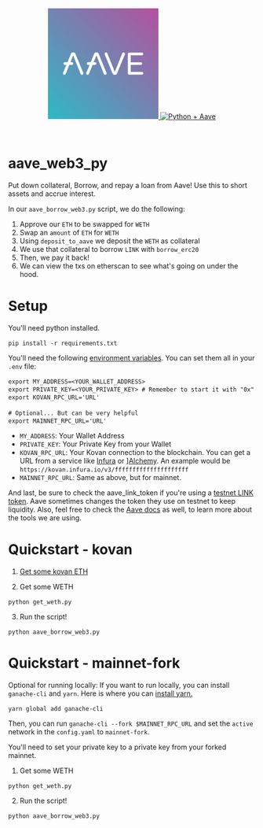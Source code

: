 <br/>
<p align="center">
<a href="https://chain.link" target="_blank">
<img src="https://raw.githubusercontent.com/PatrickAlphaC/aave_web3_py/main/img/aave.png" width="225" alt="Python + Aave">
<img src="https://raw.githubusercontent.com/PatrickAlphaC/nft-aave_web3_py/main/img/python.png" width="225" alt="Python + Aave">
</a>
</p>
<br/>

# aave_web3_py

Put down collateral, Borrow, and repay a loan from Aave! Use this to short assets and accrue interest. 

In our `aave_borrow_web3.py` script, we do the following:

1. Approve our `ETH` to be swapped for `WETH`
2. Swap an `amount` of `ETH` for `WETH`
3. Using `deposit_to_aave` we deposit the `WETH` as collateral
4. We use that collateral to borrow `LINK` with `borrow_erc20`
5. Then, we pay it back! 
6. We can view the txs on etherscan to see what's going on under the hood. 


# Setup

You'll need python installed. 

```
pip install -r requirements.txt
```

You'll need the following [environment variables](https://www.twilio.com/blog/2017/01/how-to-set-environment-variables.html). You can set them all in your `.env` file:
```
export MY_ADDRESS=<YOUR_WALLET_ADDRESS>
export PRIVATE_KEY=<YOUR_PRIVATE_KEY> # Remember to start it with "0x"
export KOVAN_RPC_URL='URL'

# Optional... But can be very helpful
export MAINNET_RPC_URL='URL'
```

- `MY_ADDRESS`: Your Wallet Address
- `PRIVATE_KEY`: Your Private Key from your Wallet
- `KOVAN_RPC_URL`: Your Kovan connection to the blockchain. You can get a URL from a service like [Infura](https://infura.io/) or ][Alchemy](https://www.alchemy.com/). An example would be `https://kovan.infura.io/v3/fffffffffffffffffffff`
- `MAINNET_RPC_URL`: Same as above, but for mainnet. 

And last, be sure to check the aave_link_token if you're using a [testnet LINK token](https://docs.aave.com/developers/deployed-contracts/deployed-contracts0).  Aave sometimes changes the token they use on testnet to keep liquidity. 
Also, feel free to check the [Aave docs](https://docs.aave.com/developers/the-core-protocol/lendingpool) as well, to learn more about the tools we are using. 

# Quickstart - kovan

1. [Get some kovan ETH](https://faucet.kovan.network/)

2. Get some WETH

```
python get_weth.py
```

3. Run the script!

```
python aave_borrow_web3.py
```


# Quickstart - mainnet-fork


Optional for running locally:
If you want to run locally, you can install `ganache-cli` and `yarn`. Here is where you can [install yarn.](https://classic.yarnpkg.com/en/docs/install/#mac-stable)

```
yarn global add ganache-cli
```

Then, you can run `ganache-cli --fork $MAINNET_RPC_URL` and set the `active` network in the `config.yaml` to `mainnet-fork`. 

You'll need to set your private key to a private key from your forked mainnet. 

1. Get some WETH

```
python get_weth.py
```

2. Run the script!

```
python aave_borrow_web3.py
```
